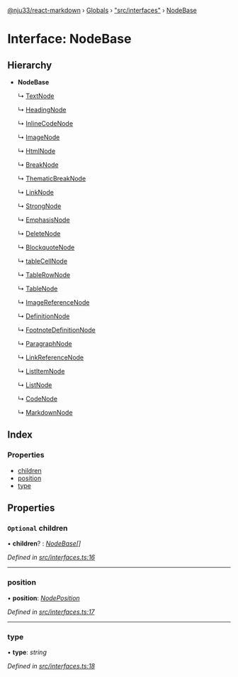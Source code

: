 [@nju33/react-markdown](../README.md) › [Globals](../globals.md) › ["src/interfaces"](../modules/_src_interfaces_.md) › [NodeBase](_src_interfaces_.nodebase.md)

# Interface: NodeBase

## Hierarchy

* **NodeBase**

  ↳ [TextNode](_src_interfaces_.textnode.md)

  ↳ [HeadingNode](_src_interfaces_.headingnode.md)

  ↳ [InlineCodeNode](_src_interfaces_.inlinecodenode.md)

  ↳ [ImageNode](_src_interfaces_.imagenode.md)

  ↳ [HtmlNode](_src_interfaces_.htmlnode.md)

  ↳ [BreakNode](_src_interfaces_.breaknode.md)

  ↳ [ThematicBreakNode](_src_interfaces_.thematicbreaknode.md)

  ↳ [LinkNode](_src_interfaces_.linknode.md)

  ↳ [StrongNode](_src_interfaces_.strongnode.md)

  ↳ [EmphasisNode](_src_interfaces_.emphasisnode.md)

  ↳ [DeleteNode](_src_interfaces_.deletenode.md)

  ↳ [BlockquoteNode](_src_interfaces_.blockquotenode.md)

  ↳ [tableCellNode](_src_interfaces_.tablecellnode.md)

  ↳ [TableRowNode](_src_interfaces_.tablerownode.md)

  ↳ [TableNode](_src_interfaces_.tablenode.md)

  ↳ [ImageReferenceNode](_src_interfaces_.imagereferencenode.md)

  ↳ [DefinitionNode](_src_interfaces_.definitionnode.md)

  ↳ [FootnoteDefinitionNode](_src_interfaces_.footnotedefinitionnode.md)

  ↳ [ParagraphNode](_src_interfaces_.paragraphnode.md)

  ↳ [LinkReferenceNode](_src_interfaces_.linkreferencenode.md)

  ↳ [ListItemNode](_src_interfaces_.listitemnode.md)

  ↳ [ListNode](_src_interfaces_.listnode.md)

  ↳ [CodeNode](_src_interfaces_.codenode.md)

  ↳ [MarkdownNode](_src_interfaces_.markdownnode.md)

## Index

### Properties

* [children](_src_interfaces_.nodebase.md#optional-children)
* [position](_src_interfaces_.nodebase.md#position)
* [type](_src_interfaces_.nodebase.md#type)

## Properties

### `Optional` children

• **children**? : *[NodeBase](_src_interfaces_.nodebase.md)[]*

*Defined in [src/interfaces.ts:16](https://github.com/nju33/react-markdown/blob/52ced5e/src/interfaces.ts#L16)*

___

###  position

• **position**: *[NodePosition](_src_interfaces_.nodeposition.md)*

*Defined in [src/interfaces.ts:17](https://github.com/nju33/react-markdown/blob/52ced5e/src/interfaces.ts#L17)*

___

###  type

• **type**: *string*

*Defined in [src/interfaces.ts:18](https://github.com/nju33/react-markdown/blob/52ced5e/src/interfaces.ts#L18)*
